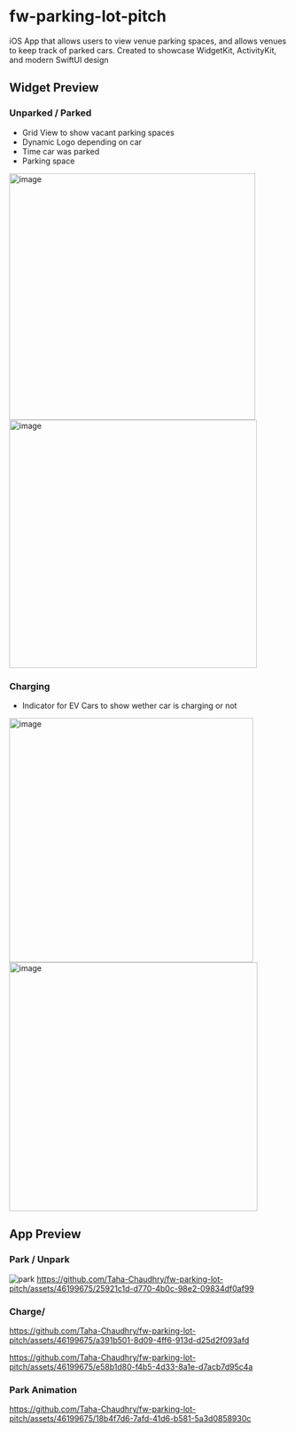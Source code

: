# fw-parking-lot-pitch
iOS App that allows users to view venue parking spaces, and allows venues to keep track of parked cars. Created to showcase WidgetKit, ActivityKit, and modern SwiftUI design

## Widget Preview

### Unparked / Parked

- Grid View to show vacant parking spaces
- Dynamic Logo depending on car
- Time car was parked
- Parking space

<img width="444" alt="image" src="https://github.com/Taha-Chaudhry/fw-parking-lot-pitch/assets/46199675/8d7b6fbd-ac90-4ac7-9b89-3a8cf2633b01">

<img width="447" alt="image" src="https://github.com/Taha-Chaudhry/fw-parking-lot-pitch/assets/46199675/750f75c5-ebe0-4e38-b7c5-3b8574b89da1">

### Charging

- Indicator for EV Cars to show wether car is charging or not

<img width="440" alt="image" src="https://github.com/Taha-Chaudhry/fw-parking-lot-pitch/assets/46199675/d0b78def-2e73-4be4-98a8-5fbbabec1ec1">

<img width="448" alt="image" src="https://github.com/Taha-Chaudhry/fw-parking-lot-pitch/assets/46199675/0010ea91-34d3-4c91-b75e-96df381a0353">

## App Preview

### Park / Unpark

![park](https://github.com/Taha-Chaudhry/fw-parking-lot-pitch/assets/46199675/25921c1d-d770-4b0c-98e2-09834df0af99)
https://github.com/Taha-Chaudhry/fw-parking-lot-pitch/assets/46199675/25921c1d-d770-4b0c-98e2-09834df0af99


### Charge/ 

https://github.com/Taha-Chaudhry/fw-parking-lot-pitch/assets/46199675/a391b501-8d09-4ff6-913d-d25d2f093afd

https://github.com/Taha-Chaudhry/fw-parking-lot-pitch/assets/46199675/e58b1d80-f4b5-4d33-8a1e-d7acb7d95c4a

### Park Animation

https://github.com/Taha-Chaudhry/fw-parking-lot-pitch/assets/46199675/18b4f7d6-7afd-41d6-b581-5a3d0858930c









